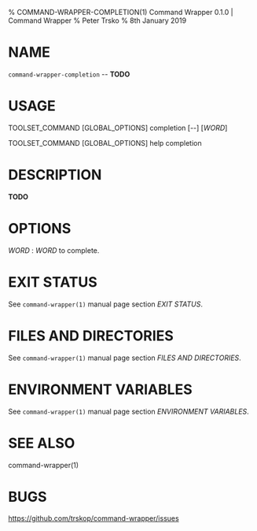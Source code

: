 % COMMAND-WRAPPER-COMPLETION(1) Command Wrapper 0.1.0 | Command Wrapper
% Peter Trsko
% 8th January 2019


# NAME

`command-wrapper-completion` -- **TODO**


# USAGE

TOOLSET\_COMMAND \[GLOBAL\_OPTIONS] completion [--] \[*WORD*]

TOOLSET\_COMMAND \[GLOBAL\_OPTIONS] help completion


# DESCRIPTION

**TODO**


# OPTIONS

*WORD*
:   *WORD* to complete.


# EXIT STATUS

See `command-wrapper(1)` manual page section *EXIT STATUS*.


# FILES AND DIRECTORIES

See `command-wrapper(1)` manual page section *FILES AND DIRECTORIES*.


# ENVIRONMENT VARIABLES

See `command-wrapper(1)` manual page section *ENVIRONMENT VARIABLES*.


# SEE ALSO

command-wrapper(1)


# BUGS

<https://github.com/trskop/command-wrapper/issues>
